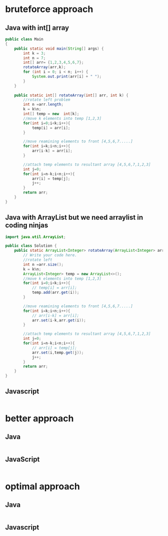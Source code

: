 # bruteforce approach

## Java with int[] array
```java
public class Main
{
	public static void main(String[] args) {
		int k = 3;
		int n = 7;
		int[] arr= {1,2,3,4,5,6,7};
		rotateArray(arr,k);
		for (int i = 0; i < n; i++) {
            System.out.print(arr[i] + " ");
        }
	}
	
	public static int[] rotateArray(int[] arr, int k) {
        //rotate left problem
        int n =arr.length;
        k = k%n;
        int[] temp = new  int[k];
        //move k elements into temp [1,2,3]
        for(int i=0;i<k;i++){
            temp[i] = arr[i];
        }

        //move reamining elements to front [4,5,6,7.....]
        for(int i=k;i<n;i++){
            arr[i-k] = arr[i];
        }

        //attach temp elements to resultant array [4,5,6,7,1,2,3]
        int j=0;
        for(int i=n-k;i<n;i++){
            arr[i] = temp[j];
            j++;
        }
        return arr;
    }
}

```
## Java with ArrayList<Integer> but we need arraylist in coding ninjas
```java
import java.util.ArrayList;

public class Solution {
	public static ArrayList<Integer> rotateArray(ArrayList<Integer> arr, int k) {
        // Write your code here.
        //rotate left
        int n =arr.size();
        k = k%n;
        ArrayList<Integer> temp = new ArrayList<>();
        //move k elements into temp [1,2,3]
        for(int i=0;i<k;i++){
            // temp[i] = arr[i];
            temp.add(arr.get(i));
        }

        //move reamining elements to front [4,5,6,7.....]
        for(int i=k;i<n;i++){
            // arr[i-k] = arr[i];
            arr.set(i-k,arr.get(i));
        }

        //attach temp elements to resultant array [4,5,6,7,1,2,3]
        int j=0;
        for(int i=n-k;i<n;i++){
            // arr[i] = temp[j];
            arr.set(i,temp.get(j));
            j++;
        }
        return arr;
    }
}
```
## Javascript
```javascript

```


# better approach
## Java
```Java


```
## JavaScript
```javascript

```

# optimal approach

## Java
```java


```


## Javascript
```javascript

```


